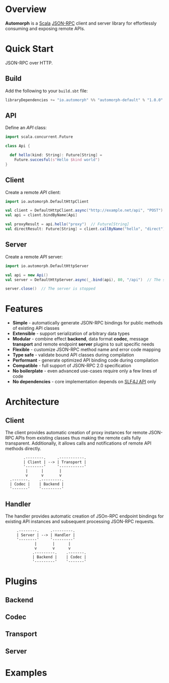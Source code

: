 # Overview

**Automorph** is a [Scala](https://www.scala-lang.org/) [JSON-RPC](https://www.jsonrpc.org/specification) client and server library for effortlessly consuming
and exposing remote APIs.

# Quick Start

JSON-RPC over HTTP.

## Build

Add the following to your `build.sbt` file:

```scala
libraryDependencies += "io.automorph" %% "automorph-default" % "1.0.0"
```

## API

Define an *API* class:

```scala
import scala.concurrent.Future

class Api {

  def hello(kind: String): Future[String] =
    Future.succesful(s"Hello $kind world")
}

```

## Client

Create a remote *API* client:

```scala
import io.automorph.DefaultHttpClient

val client = DefaultHttpClient.async("http://example.net/api", "POST")
val api = client.bindByName[Api]

val proxyResult = api.hello("proxy")  // Future[String]
val directResult: Future[String] = client.callByName("hello", "direct")

```

## Server

Create a remote *API* server:

```scala
import io.automorph.DefaultHttpServer

val api = new Api()
val server = DefaultHttpServer.async(_.bind(api), 80, "/api")  // The server is running

server.close()  // The server is stopped
```

# Features

* **Simple** - automatically generate JSON-RPC bindings for public methods of existing API classes
* **Extensible** - support serialization of arbitrary data types
* **Modular** - combine effect **backend**, data format **codec**, message **transport** and remote endpoint **server** plugins to suit specific needs
* **Flexible** - customize JSON-RPC method name and error code mapping
* **Type safe** - validate bound API classes during compilation
* **Performant** - generate optimized API binding code during compilation
* **Compatible** - full support of JSON-RPC 2.0 specification
* **No boilerplate** - even advanced use-cases require only a few lines of code
* **No dependencies** - core implementation depends on [SLF4J API](http://www.slf4j.org/) only

# Architecture

## Client

The client provides automatic creation of proxy instances for remote JSON-RPC APIs from existing classes thus making the remote calls fully transparent.
Additionally, it allows calls and notifications of remote API methods directly.

```
        .--------.     .-----------.
        | Client | --> | Transport |
        '--------'     '-----------'
         |      |       |
         v      v       v
  .-------.    .---------.
  | Codec |    | Backend |
  '-------'    '---------'
```

## Handler

The handler provides automatic creation of JSOn-RPC endpoint bindings for existing API instances and subsequent processing JSON-RPC requests.

```
     .--------.     .---------.
     | Server | --> | Handler |
     '--------'     '---------'
             |       |      |
             v       v      v
            .---------.    .-------.
            | Backend |    | Codec |
            '---------'    '-------'
```

# Plugins

## Backend

## Codec

## Transport

## Server

# Examples
